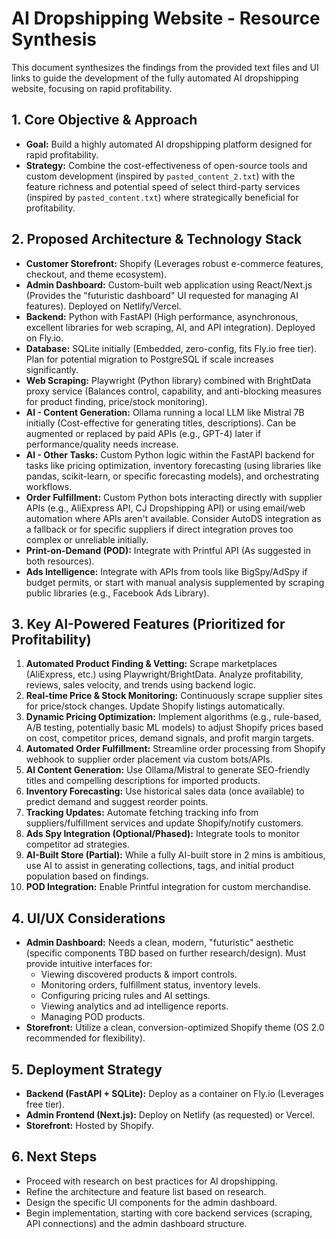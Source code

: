 # AI Dropshipping Website - Resource Synthesis

This document synthesizes the findings from the provided text files and UI links to guide the development of the fully automated AI dropshipping website, focusing on rapid profitability.

## 1. Core Objective & Approach

*   **Goal:** Build a highly automated AI dropshipping platform designed for rapid profitability.
*   **Strategy:** Combine the cost-effectiveness of open-source tools and custom development (inspired by `pasted_content_2.txt`) with the feature richness and potential speed of select third-party services (inspired by `pasted_content.txt`) where strategically beneficial for profitability.

## 2. Proposed Architecture & Technology Stack

*   **Customer Storefront:** Shopify (Leverages robust e-commerce features, checkout, and theme ecosystem).
*   **Admin Dashboard:** Custom-built web application using React/Next.js (Provides the "futuristic dashboard" UI requested for managing AI features). Deployed on Netlify/Vercel.
*   **Backend:** Python with FastAPI (High performance, asynchronous, excellent libraries for web scraping, AI, and API integration). Deployed on Fly.io.
*   **Database:** SQLite initially (Embedded, zero-config, fits Fly.io free tier). Plan for potential migration to PostgreSQL if scale increases significantly.
*   **Web Scraping:** Playwright (Python library) combined with BrightData proxy service (Balances control, capability, and anti-blocking measures for product finding, price/stock monitoring).
*   **AI - Content Generation:** Ollama running a local LLM like Mistral 7B initially (Cost-effective for generating titles, descriptions). Can be augmented or replaced by paid APIs (e.g., GPT-4) later if performance/quality needs increase.
*   **AI - Other Tasks:** Custom Python logic within the FastAPI backend for tasks like pricing optimization, inventory forecasting (using libraries like pandas, scikit-learn, or specific forecasting models), and orchestrating workflows.
*   **Order Fulfillment:** Custom Python bots interacting directly with supplier APIs (e.g., AliExpress API, CJ Dropshipping API) or using email/web automation where APIs aren't available. Consider AutoDS integration as a fallback or for specific suppliers if direct integration proves too complex or unreliable initially.
*   **Print-on-Demand (POD):** Integrate with Printful API (As suggested in both resources).
*   **Ads Intelligence:** Integrate with APIs from tools like BigSpy/AdSpy if budget permits, or start with manual analysis supplemented by scraping public libraries (e.g., Facebook Ads Library).

## 3. Key AI-Powered Features (Prioritized for Profitability)

1.  **Automated Product Finding & Vetting:** Scrape marketplaces (AliExpress, etc.) using Playwright/BrightData. Analyze profitability, reviews, sales velocity, and trends using backend logic.
2.  **Real-time Price & Stock Monitoring:** Continuously scrape supplier sites for price/stock changes. Update Shopify listings automatically.
3.  **Dynamic Pricing Optimization:** Implement algorithms (e.g., rule-based, A/B testing, potentially basic ML models) to adjust Shopify prices based on cost, competitor prices, demand signals, and profit margin targets.
4.  **Automated Order Fulfillment:** Streamline order processing from Shopify webhook to supplier order placement via custom bots/APIs.
5.  **AI Content Generation:** Use Ollama/Mistral to generate SEO-friendly titles and compelling descriptions for imported products.
6.  **Inventory Forecasting:** Use historical sales data (once available) to predict demand and suggest reorder points.
7.  **Tracking Updates:** Automate fetching tracking info from suppliers/fulfillment services and update Shopify/notify customers.
8.  **Ads Spy Integration (Optional/Phased):** Integrate tools to monitor competitor ad strategies.
9.  **AI-Built Store (Partial):** While a fully AI-built store in 2 mins is ambitious, use AI to assist in generating collections, tags, and initial product population based on findings.
10. **POD Integration:** Enable Printful integration for custom merchandise.

## 4. UI/UX Considerations

*   **Admin Dashboard:** Needs a clean, modern, "futuristic" aesthetic (specific components TBD based on further research/design). Must provide intuitive interfaces for: 
    *   Viewing discovered products & import controls.
    *   Monitoring orders, fulfillment status, inventory levels.
    *   Configuring pricing rules and AI settings.
    *   Viewing analytics and ad intelligence reports.
    *   Managing POD products.
*   **Storefront:** Utilize a clean, conversion-optimized Shopify theme (OS 2.0 recommended for flexibility).

## 5. Deployment Strategy

*   **Backend (FastAPI + SQLite):** Deploy as a container on Fly.io (Leverages free tier).
*   **Admin Frontend (Next.js):** Deploy on Netlify (as requested) or Vercel.
*   **Storefront:** Hosted by Shopify.

## 6. Next Steps

*   Proceed with research on best practices for AI dropshipping.
*   Refine the architecture and feature list based on research.
*   Design the specific UI components for the admin dashboard.
*   Begin implementation, starting with core backend services (scraping, API connections) and the admin dashboard structure.
